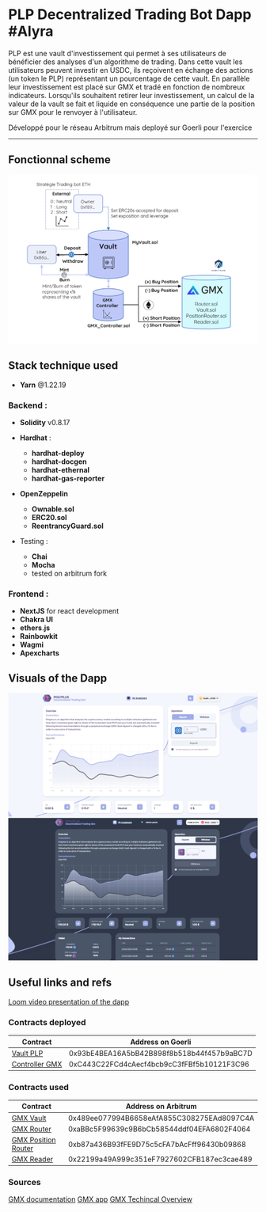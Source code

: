 # PLP Decentralized Trading Bot Dapp  #Alyra 

PLP est une vault d'investissement qui permet à ses utilisateurs de bénéficier des analyses d'un algorithme de trading. Dans cette vault les utilisateurs peuvent investir en USDC, ils reçoivent en échange des actions (un token le PLP) représentant un pourcentage de cette vault. En parallèle leur investissement est placé sur GMX et tradé en fonction de nombreux indicateurs. Lorsqu'ils souhaitent retirer leur investissement, un calcul de la valeur de la vault se fait et liquide en conséquence une partie de la position sur GMX pour le renvoyer à l'utilisateur.

Développé pour le réseau Arbitrum mais deployé sur Goerli pour l'exercice 

-----------------

## Fonctionnal scheme
![alt text](https://github.com/vigimani/DTB/blob/main/schema.png)


## Stack technique used
 * __Yarn__ @1.22.19

 ### Backend : 
 * __Solidity__ v0.8.17
 * __Hardhat__ : 
    * __hardhat-deploy__ 
    * __hardhat-docgen__
    * __hardhat-ethernal__
    * __hardhat-gas-reporter__
 * __OpenZeppelin__ 
    * __Ownable.sol__
    * __ERC20.sol__
    * __ReentrancyGuard.sol__

 * Testing : 
    * __Chai__
    * __Mocha__
    * tested on arbitrum fork

 
 ### Frontend :
 * __NextJS__ for react development
 * __Chakra UI__
 * __ethers.js__
 *  __Rainbowkit__
 * __Wagmi__
 * __Apexcharts__


## Visuals of the Dapp
![alt text](https://github.com/vigimani/DTB/blob/main/1.png)
![alt text](https://github.com/vigimani/DTB/blob/main/2.png)

## Useful links and refs
[Loom video presentation of the dapp](https://www.loom.com/share/ca6deeadc1954c4985c00cbd6281de38)

### Contracts deployed
| Contract          | Address on Goerli                                    |
| ----------------- | ------------------------------------------ |
| [Vault PLP](https://goerli.etherscan.io/address/0x93bE4BEA16A5bB42B898f8b518b44f457b9aBC7D)    | 0x93bE4BEA16A5bB42B898f8b518b44f457b9aBC7D |
| [Controller GMX](https://goerli.etherscan.io/address/0xC443C22FCd4cAecf4bcb9cC3fFBf5b10121F3C96)     | 0xC443C22FCd4cAecf4bcb9cC3fFBf5b10121F3C96 |

### Contracts used
| Contract                 | Address on Arbitrum                                    |
| ------------------------ | ------------------------------------------ |
| [GMX Vault](https://arbiscan.io/address/0x489ee077994B6658eAfA855C308275EAd8097C4A)   | 0x489ee077994B6658eAfA855C308275EAd8097C4A |
| [GMX Router](https://arbiscan.io/address/0xaBBc5F99639c9B6bCb58544ddf04EFA6802F4064)          | 0xaBBc5F99639c9B6bCb58544ddf04EFA6802F4064 |
| [GMX Position Router](https://arbiscan.io/address/0xb87a436B93fFE9D75c5cFA7bAcFff96430b09868)         | 0xb87a436B93fFE9D75c5cFA7bAcFff96430b09868 |
| [GMX Reader](https://arbiscan.io/address/0x22199a49A999c351eF7927602CFB187ec3cae489) | 0x22199a49A999c351eF7927602CFB187ec3cae489 |

### Sources
[GMX documentation](https://gmxio.gitbook.io/gmx/)
[GMX app](https://app.gmx.io/#/dashboard)
[GMX Techincal Overview](https://gmx-io.notion.site/GMX-Technical-Overview-47fc5ed832e243afb9e97e8a4a036353)

